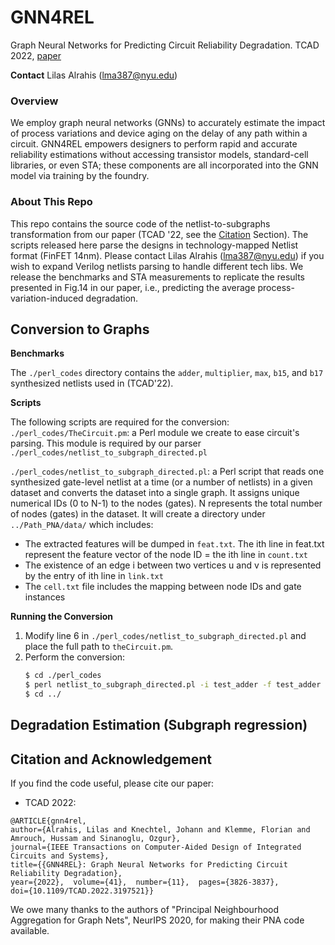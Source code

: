 # GNN4REL
Graph Neural Networks for Predicting Circuit Reliability Degradation. TCAD 2022, [paper](https://ieeexplore.ieee.org/document/9852805)

**Contact**
Lilas Alrahis (lma387@nyu.edu)

### Overview 
We employ graph neural networks (GNNs) to accurately estimate the impact of process variations and device aging on the delay of any path within a circuit. GNN4REL empowers designers to perform rapid and accurate reliability estimations without accessing transistor models, standard-cell libraries, or even STA; these components are all incorporated into the GNN model via training by the foundry.

### About This Repo
This repo contains the source code of the netlist-to-subgraphs transformation from our paper (TCAD '22, see the [Citation](#citation-and-acknowledgement) Section). The scripts released here parse the designs in technology-mapped Netlist format (FinFET 14nm). Please contact Lilas Alrahis (lma387@nyu.edu) if you wish to expand Verilog netlists parsing to handle different tech libs. We release the benchmarks and STA measurements to replicate the results presented in Fig.14 in our paper, i.e., predicting the average process-variation-induced degradation.

## Conversion to Graphs
**Benchmarks**

The `./perl_codes` directory contains the `adder`, `multiplier`, `max`, `b15`, and `b17` synthesized netlists used in (TCAD'22).

**Scripts**

The following scripts are required for the conversion:  
`./perl_codes/TheCircuit.pm`: a Perl module we create to ease circuit's parsing. This module is required by our parser `./perl_codes/netlist_to_subgraph_directed.pl`

`./perl_codes/netlist_to_subgraph_directed.pl`: a Perl script that reads one synthesized gate-level netlist at a time (or a number of netlists) in a given dataset and converts the dataset into a single graph. It assigns unique numerical IDs (0 to N-1) to the nodes (gates). N represents the total number of nodes (gates) in the dataset. It will create a directory under `../Path_PNA/data/` which includes:

- The extracted features will be dumped in `feat.txt`. The ith line in feat.txt represent the feature vector of the node ID = the ith line in `count.txt`
- The existence of an edge i between two vertices u and v is represented by the entry of ith line in `link.txt`
- The `cell.txt` file includes the mapping between node IDs and gate instances

**Running the Conversion**   
1) Modify line 6 in `./perl_codes/netlist_to_subgraph_directed.pl` and place the full path to `theCircuit.pm`.
2) Perform the conversion:  
    ```sh
    $ cd ./perl_codes
    $ perl netlist_to_subgraph_directed.pl -i test_adder -f test_adder -m 0 > log_adder.txt
    $ cd ../
    ```
## Degradation Estimation (Subgraph regression)

## Citation and Acknowledgement

If you find the code useful, please cite our paper:
* TCAD 2022:
```
@ARTICLE{gnn4rel,
author={Alrahis, Lilas and Knechtel, Johann and Klemme, Florian and Amrouch, Hussam and Sinanoglu, Ozgur},
journal={IEEE Transactions on Computer-Aided Design of Integrated Circuits and Systems},
title={{GNN4REL}: Graph Neural Networks for Predicting Circuit Reliability Degradation},
year={2022},  volume={41},  number={11},  pages={3826-3837},
doi={10.1109/TCAD.2022.3197521}}
```

We owe many thanks to the authors of "Principal Neighbourhood Aggregation for Graph Nets", NeurIPS 2020, for making their PNA code available.
